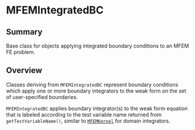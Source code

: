 # MFEMIntegratedBC

## Summary

Base class for objects applying integrated boundary conditions to an MFEM FE problem.

## Overview

Classes deriving from `MFEMIntegratedBC` represent boundary conditions which apply one or more
boundary integrators to the weak form on the set of user-specified boundaries.

`MFEMIntegratedBC` applies boundary integrator(s) to the weak form equation that is labeled
according to the test variable name returned from `getTestVariableName()`, similar to
[`MFEMKernel`](source/mfem/kernels/MFEMKernel.md) for domain integrators.
